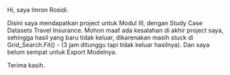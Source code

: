 Hi, saya Imron Rosidi.

Disini saya mendapatkan project untuk Modul III, dengan Study Case Datasets Travel Insurance. Mohon maaf ada kesalahan di akhir project saya, sehingga hasil yang baru tidak keluar, dikarenakan masih stuck di Grid_Search.Fit() - (3 jam ditunggu tapi tidak keluar hasilnya). Dan saya belum sempat untuk Export Modelnya.

Terima kasih.
